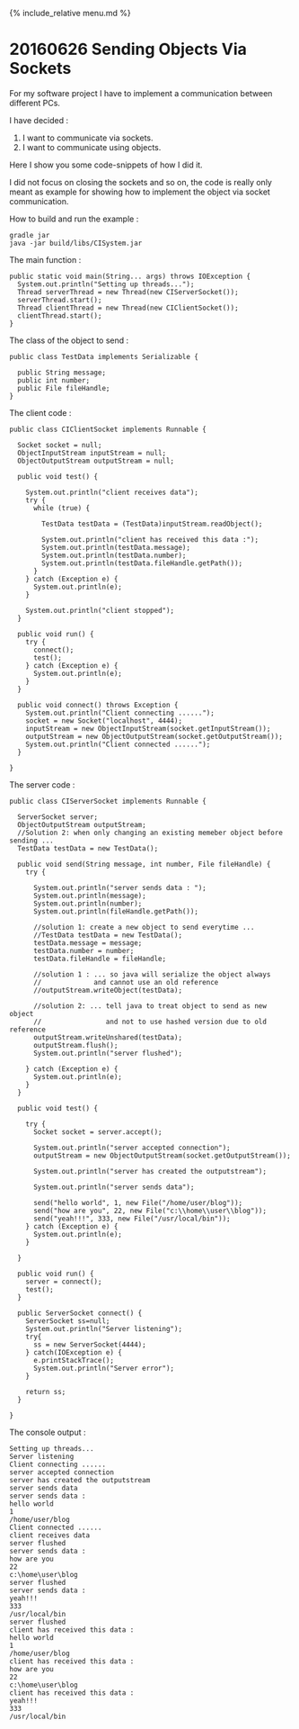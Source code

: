 {% include_relative menu.md %}

# 20160626 Sending Objects Via Sockets

For my software project I have to implement a communication between
different PCs.

I have decided :

1. I want to communicate via sockets.
2. I want to communicate using objects.

Here I show you some code-snippets of how I did it.

I did not focus on closing the sockets and so on, the code is really only
meant as example for showing how to implement the object via socket communication.

How to build and run the example :

    gradle jar
    java -jar build/libs/CISystem.jar

The main function :

    public static void main(String... args) throws IOException {
      System.out.println("Setting up threads...");
      Thread serverThread = new Thread(new CIServerSocket());
      serverThread.start();
      Thread clientThread = new Thread(new CIClientSocket());
      clientThread.start();
    }

The class of the object to send :

    public class TestData implements Serializable {

      public String message;
      public int number;
      public File fileHandle;
    }

The client code :

    public class CIClientSocket implements Runnable {

      Socket socket = null;
      ObjectInputStream inputStream = null;
      ObjectOutputStream outputStream = null;

      public void test() {

        System.out.println("client receives data");
        try {
          while (true) {

            TestData testData = (TestData)inputStream.readObject();

            System.out.println("client has received this data :");
            System.out.println(testData.message);
            System.out.println(testData.number);
            System.out.println(testData.fileHandle.getPath());
          }
        } catch (Exception e) {
          System.out.println(e);
        }

        System.out.println("client stopped");
      }

      public void run() {
        try {
          connect();
          test();
        } catch (Exception e) {
          System.out.println(e);
        }
      }

      public void connect() throws Exception {
        System.out.println("Client connecting ......");
        socket = new Socket("localhost", 4444);
        inputStream = new ObjectInputStream(socket.getInputStream());
        outputStream = new ObjectOutputStream(socket.getOutputStream());
        System.out.println("Client connected ......");
      }

    }

The server code :

    public class CIServerSocket implements Runnable {

      ServerSocket server;
      ObjectOutputStream outputStream;
      //Solution 2: when only changing an existing memeber object before sending ...
      TestData testData = new TestData();

      public void send(String message, int number, File fileHandle) {
        try {

          System.out.println("server sends data : ");
          System.out.println(message);
          System.out.println(number);
          System.out.println(fileHandle.getPath());

          //solution 1: create a new object to send everytime ...
          //TestData testData = new TestData();
          testData.message = message;
          testData.number = number;
          testData.fileHandle = fileHandle;

          //solution 1 : ... so java will serialize the object always
          //             and cannot use an old reference
          //outputStream.writeObject(testData);

          //solution 2: ... tell java to treat object to send as new object
          //                and not to use hashed version due to old reference
          outputStream.writeUnshared(testData);
          outputStream.flush();
          System.out.println("server flushed");

        } catch (Exception e) {
          System.out.println(e);
        }
      }

      public void test() {

        try {
          Socket socket = server.accept();

          System.out.println("server accepted connection");
          outputStream = new ObjectOutputStream(socket.getOutputStream());

          System.out.println("server has created the outputstream");

          System.out.println("server sends data");

          send("hello world", 1, new File("/home/user/blog"));
          send("how are you", 22, new File("c:\\home\\user\\blog"));
          send("yeah!!!", 333, new File("/usr/local/bin"));
        } catch (Exception e) {
          System.out.println(e);
        }

      }

      public void run() {
        server = connect();
        test();
      }

      public ServerSocket connect() {
        ServerSocket ss=null;
        System.out.println("Server listening");
        try{
          ss = new ServerSocket(4444);
        } catch(IOException e) {
          e.printStackTrace();
          System.out.println("Server error");
        }

        return ss;
      }

    }

The console output :

    Setting up threads...
    Server listening
    Client connecting ......
    server accepted connection
    server has created the outputstream
    server sends data
    server sends data :
    hello world
    1
    /home/user/blog
    Client connected ......
    client receives data
    server flushed
    server sends data :
    how are you
    22
    c:\home\user\blog
    server flushed
    server sends data :
    yeah!!!
    333
    /usr/local/bin
    server flushed
    client has received this data :
    hello world
    1
    /home/user/blog
    client has received this data :
    how are you
    22
    c:\home\user\blog
    client has received this data :
    yeah!!!
    333
    /usr/local/bin
